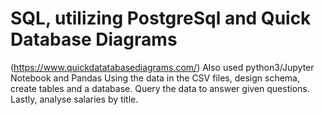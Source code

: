 # SQL, utilizing PostgreSql and Quick Database Diagrams
(https://www.quickdatatabasediagrams.com/)
Also used python3/Jupyter Notebook and Pandas
Using the data in the CSV files, design schema, create tables and a database.
Query the data to answer given questions.
Lastly, analyse salaries by title.
